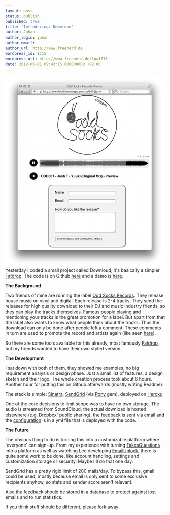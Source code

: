 ```yaml
---
layout: post
status: publish
published: true
title: 'Introducing: Downloud'
author: Johan
author_login: johan
author_email:
author_url: http://www.freenerd.de
wordpress_id: 1715
wordpress_url: http://www.freenerd.de/?p=1715
date: 2012-06-01 09:43:15.000000000 +02:00
---
```

<img src="/assets/downloud.png"  alt="download" />Yesterday I coded a small project called Downloud, it's basically a simpler <a href="http://www.fatdrop.co.uk/">Fatdrop</a>. The code is on Github <a href="https://github.com/freenerd/downloud">here</a> and a demo is <a href="http://downloud.herokuapp.com/odd001josht">here</a>.

<strong>The Background</strong>

Two friends of mine are running the label <a href="http://www.oddsocksrecords.com/">Odd Socks Records</a>. They release house music on vinyl and digital. Each release is 2-4 tracks. They send the releases for high quality download to their DJ and music industry friends, so they can play the tracks themselves. Famous people playing and mentioning your tracks is the great promotion for a label. But apart from that the label also wants to know what people think about the tracks. Thus the download can only be done after people left a comment. These comments in turn are used to promote the record and artists again (like seen <a href="http://www.elitemm.co.uk/newsblog/mihalis-safras/mihalis-safras-material030-feat-inglesesimone-tavazzi/">here</a>).

So there are some tools available for this already, most famously <a href="http://www.fatdrop.co.uk/">Fatdrop</a>, but my friends wanted to have their own styled version.

<strong>The Development</strong>

I sat down with both of them, they showed me examples, no big requirement analysis or design phase. Just a small list of features, a design sketch and their logo. The whole creation process took about 6 hours. Another hour for putting this on Github afterwards (mostly writing Readme).

The stack is simple: <a href="http://www.sinatrarb.com/">Sinatra</a>, <a href="http://sendgrid.com/">SendGrid</a> (via <a href="https://github.com/benprew/pony">Pony</a> gem), deployed on <a href="http://www.heroku.com/">Heroku</a>

One of the core decisions to limit scope was to have no own storage. The audio is streamed from SoundCloud, the actual download is hosted elsewhere (e.g. Dropbox' public sharing), the feedback is sent via email and the <a href="https://github.com/freenerd/downloud#configuration">configuration</a> is in a yml file that is deployed with the code.

<strong>The Future</strong>

The obvious thing to do is turning this into a customizable platform where 'everyone' can sign-up. From my experience with turning <a href="http://takesquestions.com/">TakesQuestions</a> into a platform as well as watching Lee developing <a href="http://emailunlock.com/">EmailUnlock</a>, there is quite some work to be done, like account handling, settings and customization storage or security. Maybe I'll do that one day.

SendGrid has a pretty rigid limit of 200 mails/day. To bypass this, gmail could be used, mostly because email is only sent to some exclusive recipients anyhow, so stats and sender score aren't relevant.

Also the feedback should be stored in a database to protect against lost emails and to run statistics.

If you think stuff should be different, please <a href="https://github.com/freenerd/downloud">fork away</a>
